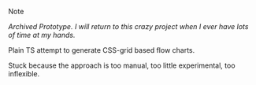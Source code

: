 > [!NOTE]  
> *Archived Prototype. I will return to this crazy project when I ever have lots of time at my hands.*

Plain TS attempt to generate CSS-grid based flow charts.

Stuck because the approach is too manual, too little experimental, too inflexible.
